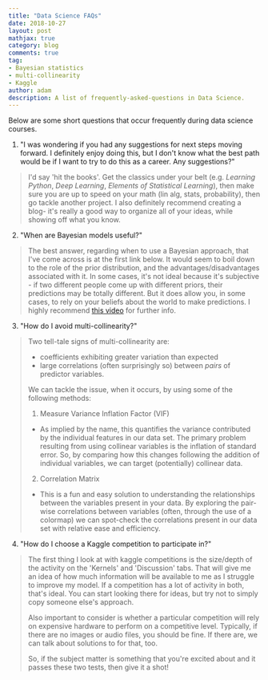 ```yaml
---
title: "Data Science FAQs"
date: 2018-10-27
layout: post
mathjax: true
category: blog
comments: true
tag:
- Bayesian statistics
- multi-collinearity
- Kaggle
author: adam
description: A list of frequently-asked-questions in Data Science.
---
```


Below are some short questions that occur frequently during data science courses.

1. "I was wondering if you had any suggestions for next steps moving forward. I definitely enjoy doing this, but I don't know what the best path would be if I want to try to do this as a career. Any suggestions?"
> I'd say 'hit the books'. Get the classics under your belt (e.g. _Learning Python_, _Deep Learning_, _Elements of Statistical Learning_), then make sure you are up to speed on your math (lin alg, stats, probability), then go tackle another project. I also definitely recommend creating a blog- it's really a good way to organize all of your ideas, while showing off what you know.

2. "When are Bayesian models useful?"
>The best answer, regarding when to use a Bayesian approach, that I've come across is at the first link below. It would seem to boil down to the role of the prior distribution, and the advantages/disadvantages associated with it. In some cases, it's not ideal because it's subjective - if two different people come up with different priors, their predictions may be totally different. But it does allow you, in some cases, to rely on your beliefs about the world to make predictions.
>I highly recommend [this video](https://www.youtube.com/watch?v=eDMGDhyDxuY) for further info.

3. "How do I avoid multi-collinearity?"
>Two tell-tale signs of multi-collinearity are:
>- coefficients exhibiting greater variation than expected
>- large correlations (often surprisingly so) between _pairs_ of predictor
variables. 
>
>We can tackle the issue, when it occurs, by using some of the following
methods:
>1. Measure Variance Inflation Factor (VIF)
>- As implied by the name, this quantifies the variance contributed by the individual features in our data set. The primary problem resulting from  using collinear variables is the inflation of standard error. So, by comparing how this changes following the addition of individual variables, we can target (potentially) collinear data.
>
>2. Correlation Matrix
>- This is a fun and easy solution to understanding the relationships between the variables present in your data. By exploring the pair-wise correlations between variables (often, through the use of a colormap) we can spot-check the correlations present in our data set with relative ease and efficiency.

4. "How do I choose a Kaggle competition to participate in?"
>The first thing I look at with kaggle competitions is the size/depth of the activity on the 'Kernels' and 'Discussion' tabs. That will give me an idea of how much information will be available to me as I struggle to improve my model. If a competition has a lot of activity in both, that's ideal. You can start looking there for ideas, but try not to simply copy someone else's approach.
>
>Also important to consider is whether a particular competition will rely on expensive hardware to perform on a competitive level. Typically, if there are no images or audio files, you should be fine. If there are, we can talk about solutions to for that, too.
>
>So, if the subject matter is something that you're excited about and it passes these two tests, then give it a shot!
